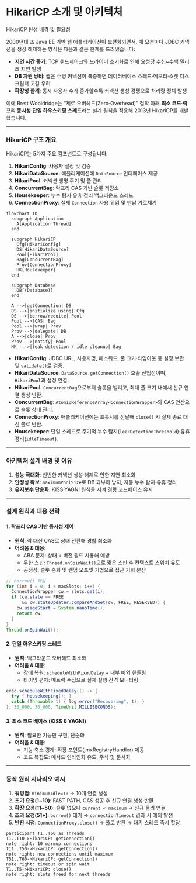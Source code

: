 # HikariCP 소개 및 아키텍처

HikariCP 탄생 배경 및 필요성

2000년대 초 Java EE 기반 웹 애플리케이션이 보편화되면서, 매 요청마다 JDBC 커넥션을 생성·해제하는 방식은 다음과 같은 한계를 드러냈습니다:

* **지연 시간 증가**: TCP 핸드셰이크와 드라이버 초기화로 인해 요청당 수십\~수백 밀리초 지연 발생
* **DB 자원 낭비**: 짧은 수명 커넥션이 폭증하면 데이터베이스 스레드·메모리·소켓 디스크립터 고갈 우려
* **확장성 한계**: 동시 사용자 수가 증가할수록 커넥션 생성 경쟁으로 처리량 정체 발생

이에 Brett Wooldridge는 “제로 오버헤드(Zero‑Overhead)” 철학 아래 **최소 코드**·**락프리 동시성**·**단일 하우스키핑 스레드**라는 설계 원칙을 적용해 2013년 HikariCP를 개발했습니다.

***

### HikariCP 구조 개요

HikariCP는 5가지 주요 컴포넌트로 구성됩니다:

1. **HikariConfig**: 사용자 설정 및 검증
2. **HikariDataSource**: 애플리케이션에 `DataSource` 인터페이스 제공
3. **HikariPool**: 커넥션 생명 주기 및 풀 관리
4. **ConcurrentBag**: 락프리 CAS 기반 슬롯 저장소
5. **Housekeeper**: 누수 탐지·유휴 정리 백그라운드 스레드
6. **ConnectionProxy**: 실제 `Connection` 사용 위임 및 반납 가로채기

```mermaid
flowchart TD
  subgraph Application
    A[Application Thread]
  end

  subgraph HikariCP
    Cfg[HikariConfig]
    DS[HikariDataSource]
    Pool[HikariPool]
    Bag[ConcurrentBag]
    Prov[ConnectionProxy]
    HK[Housekeeper]
  end

  subgraph Database
    DB[(Database)]
  end

  A -->|getConnection| DS
  DS -->|initialize using| Cfg
  DS -->|borrow/requite| Pool
  Pool -->|CAS| Bag
  Pool -->|wrap| Prov
  Prov -->|delegate| DB
  A -->|close| Prov
  Prov -->|notify| Pool
  HK -.->|leak detection / idle cleanup| Bag
```

* **HikariConfig**: JDBC URL, 사용자명, 패스워드, 풀 크기·타임아웃 등 설정 보관 및 `validate()`로 검증.
* **HikariDataSource**: `DataSource.getConnection()` 호출 진입점이며, `HikariPool`과 설정 연결.
* **HikariPool**: `ConcurrentBag`으로부터 슬롯을 빌리고, 최대 풀 크기 내에서 신규 연결 생성·반환.
* **ConcurrentBag**: `AtomicReferenceArray<ConnectionWrapper>`와 CAS 연산으로 슬롯 상태 관리.
* **ConnectionProxy**: 애플리케이션에는 프록시를 전달해 `close()` 시 실제 종료 대신 풀로 반환.
* **Housekeeper**: 단일 스레드로 주기적 누수 탐지(`leakDetectionThreshold`)·유휴 정리(`idleTimeout`).

***

### 아키텍처 설계 배경 및 이유

1. **성능 극대화**: 빈번한 커넥션 생성·해제로 인한 지연 최소화
2. **안정성 확보**: `maximumPoolSize`로 DB 과부하 방지, 자동 누수 탐지·유휴 정리
3. **유지보수 단순화**: KISS·YAGNI 원칙을 지켜 경량 코드베이스 유지

***

### 설계 원칙과 대응 전략

#### 1. 락프리 CAS 기반 동시성 제어

* **원칙**: 락 대신 CAS로 상태 전환해 경합 최소화
* **어려움 & 대응**:
  * ABA 문제: 상태 + 버전 필드 사용해 예방
  * 무한 스핀: `Thread.onSpinWait()`으로 짧은 스핀 후 컨텍스트 스위치 유도
  * 공정성: 슬롯 순회 및 랜덤 오프셋 기법으로 접근 기회 분산

```java
// borrow() 핵심
for (int i = 0; i < maxSlots; i++) {
  ConnectionWrapper cw = slots.get(i);
  if (cw.state == FREE
      && cw.stateUpdater.compareAndSet(cw, FREE, RESERVED)) {
    cw.usageStart = System.nanoTime();
    return cw;
  }
}
Thread.onSpinWait();
```

#### 2. 단일 하우스키핑 스레드

* **원칙**: 백그라운드 오버헤드 최소화
* **어려움 & 대응**:
  * 장애 복원: `scheduleWithFixedDelay` + 내부 예외 핸들링
  * 타이밍 편차: 메트릭 수집으로 실제 실행 간격 모니터링

```java
exec.scheduleWithFixedDelay(() -> {
  try { housekeeping(); }
  catch (Throwable t) { log.error("Recovering", t); }
}, 30_000, 30_000, TimeUnit.MILLISECONDS);
```

#### 3. 최소 코드 베이스 (KISS & YAGNI)

* **원칙**: 필요한 기능만 구현, 단순화
* **어려움 & 대응**:
  * 기능 축소 경계: 확장 포인트(jmxRegistryHandler) 제공
  * 코드 복잡도: 메서드 인라인화 유도, 주석 및 문서화

***

### 동작 원리 시나리오 예시

1. **워밍업**: `minimumIdle=10` → 10개 연결 생성
2. **초기 요청(1\~10)**: FAST PATH, CAS 성공 후 신규 연결 생성·반환
3. **확장 요청(11\~50)**: 슬롯 없으나 `current < maximum` → 신규 물리 연결
4. **초과 요청(51+)**: `borrow()` 대기 → `connectionTimeout` 경과 시 예외 발생
5. **반환 시점**: `ConnectionProxy.close()` → 풀로 반환 → 대기 스레드 즉시 할당

```sequence
participant T1..T60 as Threads
T1..T10->HikariCP: getConnection()
note right: 10 warmup connections
T11..T50->HikariCP: getConnection()
note right: new connections until maximum
T51..T60->HikariCP: getConnection()
note right: timeout or spin wait
T1..T5->HikariCP: close()
note right: slots freed for next threads
```
